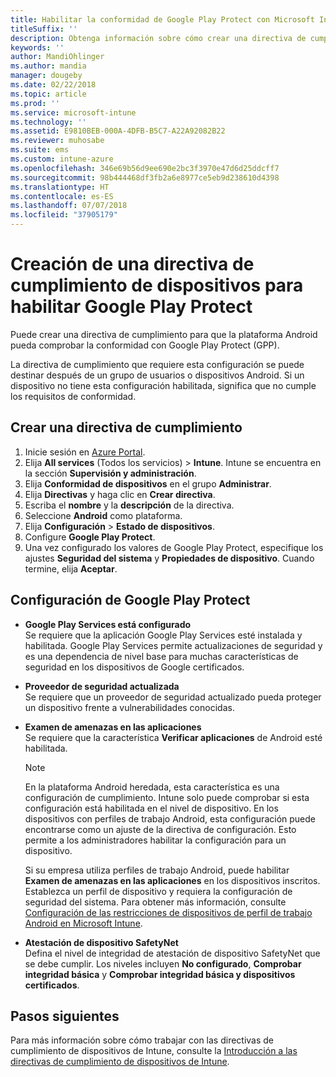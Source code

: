 ```yaml
---
title: Habilitar la conformidad de Google Play Protect con Microsoft Intune
titleSuffix: ''
description: Obtenga información sobre cómo crear una directiva de cumplimiento para dispositivos Android, a fin de habilitar Google Play Protect.
keywords: ''
author: MandiOhlinger
ms.author: mandia
manager: dougeby
ms.date: 02/22/2018
ms.topic: article
ms.prod: ''
ms.service: microsoft-intune
ms.technology: ''
ms.assetid: E9810BEB-000A-4DFB-B5C7-A22A92082B22
ms.reviewer: muhosabe
ms.suite: ems
ms.custom: intune-azure
ms.openlocfilehash: 346e69b56d9ee690e2bc3f3970e47d6d25ddcff7
ms.sourcegitcommit: 98b444468df3fb2a6e8977ce5eb9d238610d4398
ms.translationtype: HT
ms.contentlocale: es-ES
ms.lasthandoff: 07/07/2018
ms.locfileid: "37905179"
---
```

# <a name="how-to-create-a-device-compliance-policy-to-enable-google-play-protect"></a>Creación de una directiva de cumplimiento de dispositivos para habilitar Google Play Protect

Puede crear una directiva de cumplimiento para que la plataforma Android pueda comprobar la conformidad con Google Play Protect (GPP).

La directiva de cumplimiento que requiere esta configuración se puede destinar después de un grupo de usuarios o dispositivos Android. Si un dispositivo no tiene esta configuración habilitada, significa que no cumple los requisitos de conformidad.

## <a name="create-a-compliance-policy"></a>Crear una directiva de cumplimiento

1. Inicie sesión en [Azure Portal](https://portal.azure.com).
2. Elija **All services** (Todos los servicios)  > **Intune**. Intune se encuentra en la sección **Supervisión y administración**.
2. Elija **Conformidad de dispositivos** en el grupo **Administrar**. 
3. Elija **Directivas** y haga clic en **Crear directiva**.
4. Escriba el **nombre** y la **descripción** de la directiva.
5. Seleccione **Android** como plataforma.
6. Elija **Configuración** > **Estado de dispositivos**.
7. Configure **Google Play Protect**.
8. Una vez configurado los valores de Google Play Protect, especifique los ajustes **Seguridad del sistema** y **Propiedades de dispositivo**. Cuando termine, elija **Aceptar**.

## <a name="configure-the-google-play-protect-settings"></a>Configuración de Google Play Protect

 - **Google Play Services está configurado**  
   Se requiere que la aplicación Google Play Services esté instalada y habilitada. Google Play Services permite actualizaciones de seguridad y es una dependencia de nivel base para muchas características de seguridad en los dispositivos de Google certificados.
 - **Proveedor de seguridad actualizada**  
   Se requiere que un proveedor de seguridad actualizado pueda proteger un dispositivo frente a vulnerabilidades conocidas.
 - **Examen de amenazas en las aplicaciones**  
   Se requiere que la característica **Verificar aplicaciones** de Android esté habilitada.
    > [!Note]  
    > En la plataforma Android heredada, esta característica es una configuración de cumplimiento. Intune solo puede comprobar si esta configuración está habilitada en el nivel de dispositivo. En los dispositivos con perfiles de trabajo Android, esta configuración puede encontrarse como un ajuste de la directiva de configuración. Esto permite a los administradores habilitar la configuración para un dispositivo.

    Si su empresa utiliza perfiles de trabajo Android, puede habilitar **Examen de amenazas en las aplicaciones** en los dispositivos inscritos. Establezca un perfil de dispositivo y requiera la configuración de seguridad del sistema. Para obtener más información, consulte [Configuración de las restricciones de dispositivos de perfil de trabajo Android en Microsoft Intune](device-restrictions-android-for-work.md).

 - **Atestación de dispositivo SafetyNet**  
   Defina el nivel de integridad de atestación de dispositivo SafetyNet que se debe cumplir. Los niveles incluyen **No configurado**, **Comprobar integridad básica** y **Comprobar integridad básica y dispositivos certificados**.




## <a name="next-steps"></a>Pasos siguientes

Para más información sobre cómo trabajar con las directivas de cumplimiento de dispositivos de Intune, consulte la [Introducción a las directivas de cumplimiento de dispositivos de Intune](device-compliance-get-started.md).